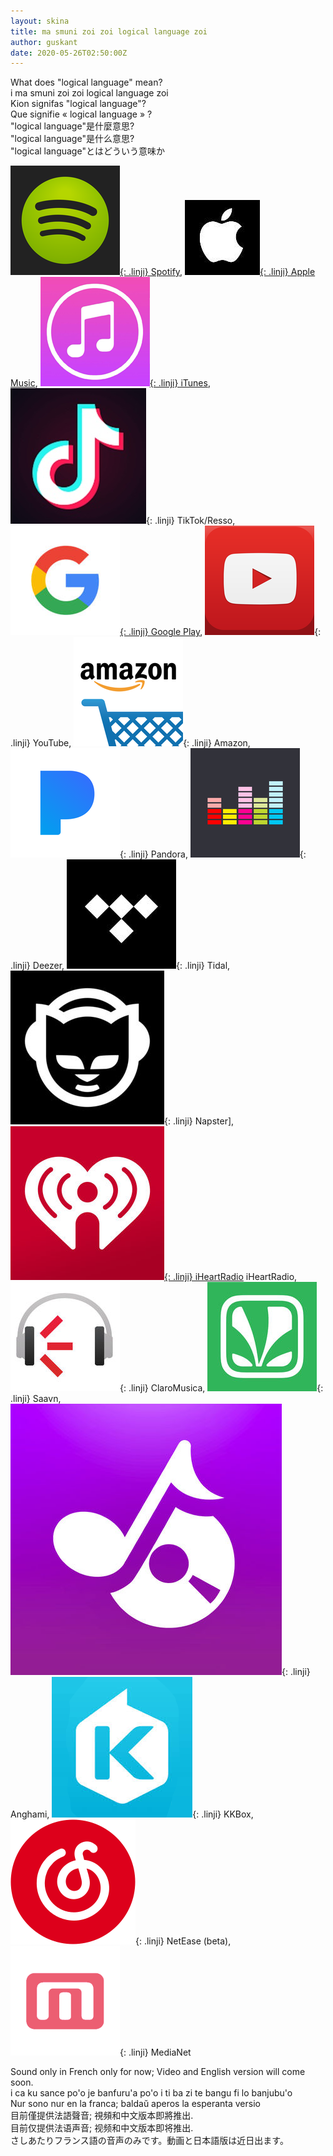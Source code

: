 ```yaml
---
layout: skina
title: ma smuni zoi zoi logical language zoi
author: guskant
date: 2020-05-26T02:50:00Z
---
```

<div lang="en">
What does "logical language" mean?
</div>
<div lang="jbo">
i ma smuni zoi zoi logical language zoi
</div>
<div lang="epo">
Kion signifas "logical language"?
</div>
<div lang="fr">
Que signifie « logical language » ?
</div>
<div lang="zh-Hant">
"logical language"是什麼意思?
</div>
<div lang="zh-Hans">
"logical language"是什么意思?
</div>
<div lang="ja">
"logical language"とはどういう意味か
</div>

[![Spotify](media/spotify.png){: .linji} Spotify](https://open.spotify.com/album/1GbrscfnZaWLPonjykzlsU),
[![Apple Music](media/applemusic.png){: .linji} Apple Music](https://music.apple.com/us/album/que-signifie-logical-language-cours-lojban-en-fran%C3%A7ais/1515026962?uo=4&app=music&at=1001lry3&ct=dashboard),
[![iTunes](media/itunes.png){: .linji} iTunes](https://music.apple.com/us/album/que-signifie-logical-language-cours-lojban-en-fran%C3%A7ais/1515026962?uo=4&app=itunes&at=1001lry3&ct=dashboard),
![TikTok/Resso](media/tiktok.png){: .linji} TikTok/Resso,
[![Google Play](media/google.png){: .linji} Google Play](https://play.google.com/store/music/album/Guskant_Que_signifie_Logical_Language_cours_de_loj?id=B5c6yqakhsv6nbdajv5p425fllu),
![YouTube](media/youtube.png){: .linji} YouTube,
![Amazon](media/amazon.png){: .linji} Amazon,
![Pandora](media/rdio.png){: .linji} Pandora,
![Deezer](media/deezer.png){: .linji} Deezer,
![Tidal](media/tidal.png){: .linji} Tidal,
![Napster](media/napster.png){: .linji} Napster],
[![iHeartRadio](media/iheart.png){: .linji} iHeartRadio](https://www.iheart.com/artist/id-33297983/albums/id-102889963) iHeartRadio,
![ClaroMusica](media/imusica.png){: .linji} ClaroMusica,
![Saavn](media/saavn.png){: .linji} Saavn,
![Anghami](media/anghami.png){: .linji} Anghami,
![KKBox](media/kkbox.png){: .linji} KKBox,
![NetEase (beta)](media/netease.png){: .linji} NetEase (beta),
![MediaNet](media/beats.png){: .linji} MediaNet

<div lang="en">Sound only in French only for now; Video and English version will come soon.</div>
<div lang="jbo">i ca ku sance po'o je banfuru'a po'o i ti ba zi te bangu fi lo banjubu'o</div>
<div lang="epo">Nur sono nur en la franca; baldaŭ aperos la esperanta versio</div>
<div lang="fr"></div>
<div lang="zh-Hant">目前僅提供法語聲音; 視頻和中文版本即將推出.</div>
<div lang="zh-Hans">目前仅提供法语声音; 视频和中文版本即将推出.</div>
<div lang="ja">さしあたりフランス語の音声のみです。動画と日本語版は近日出ます。</div>

